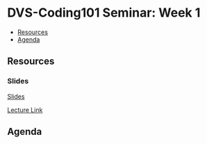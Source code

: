 # DVS-Coding101 Seminar: Week 1
- [Resources](#resources)
- [Agenda](#agenda)

## Resources
### Slides
[Slides](https://docs.google.com/presentation/d/1HSv_UufXvqS2ZWzwqf1J0zCEcqS-Z53FBkzup8iON44/edit?usp=sharing)

[Lecture Link](https://Youtube.com)
## Agenda
